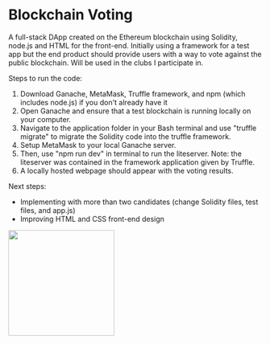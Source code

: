 # Blockchain Voting #

A full-stack DApp created on the Ethereum blockchain using Solidity, node.js and HTML for the front-end.
Initially using a framework for a test app but the end product should provide users with a way to vote against the public blockchain.
Will be used in the clubs I participate in.

Steps to run the code:

1. Download Ganache, MetaMask, Truffle framework, and npm (which includes node.js) if you don't already have it
2. Open Ganache and ensure that a test blockchain is running locally on your computer.
3. Navigate to the application folder in your Bash terminal and use "truffle migrate" to migrate the Solidity code into the truffle framework.
4. Setup MetaMask to your local Ganache server.
4. Then, use "npm run dev" in terminal to run the liteserver. Note: the liteserver was contained in the framework application given by Truffle.
5. A locally hosted webpage should appear with the voting results.

Next steps: 
* Implementing with more than two candidates (change Solidity files, test files, and app.js)
* Improving HTML and CSS front-end design


<img src="http://www.dappuniversity.com/dapp_diagram.png" height="210px"></img></br>


